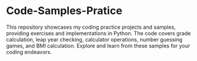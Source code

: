# Code-Samples-Pratice
This repository showcases my coding practice projects and samples, providing exercises and implementations in Python. The code covers grade calculation, leap year checking, calculator operations, number guessing games, and BMI calculation. Explore and learn from these samples for your coding endeavors.
